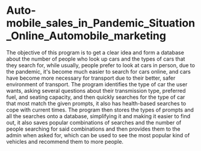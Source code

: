 # Auto-mobile_sales_in_Pandemic_Situation_Online_Automobile_marketing
The objective of this program is to get a clear idea and form a database about the number of people who look up cars and the types of cars that they search for, while usually, people prefer to look at cars in person, due to the pandemic, it's become much easier to search for cars online, and cars have become more necessary for transport due to their better, safer environment of transport.
The program identifies the type of car the user wants, asking several questions about their transmission type, preferred fuel, and seating capacity, and then quickly searches for the type of car that most match the given prompts, it also has health-based searches to cope with current times.
The program then stores the types of prompts and all the searches onto a database, simplifying it and making it easier to find out, it also saves popular combinations of searches and the number of people searching for said combinations and then provides them to the admin when asked for, which can be used to see the most popular kind of vehicles and recommend them to more people.
